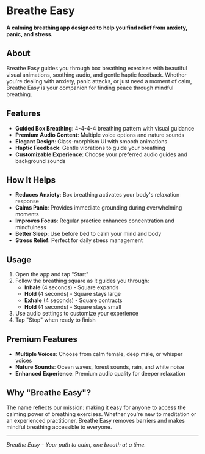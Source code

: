 # Breathe Easy

**A calming breathing app designed to help you find relief from anxiety, panic, and stress.**

## About
Breathe Easy guides you through box breathing exercises with beautiful visual animations, soothing audio, and gentle haptic feedback. Whether you're dealing with anxiety, panic attacks, or just need a moment of calm, Breathe Easy is your companion for finding peace through mindful breathing.

## Features
- **Guided Box Breathing**: 4-4-4-4 breathing pattern with visual guidance
- **Premium Audio Content**: Multiple voice options and nature sounds
- **Elegant Design**: Glass-morphism UI with smooth animations
- **Haptic Feedback**: Gentle vibrations to guide your breathing
- **Customizable Experience**: Choose your preferred audio guides and background sounds

## How It Helps
- **Reduces Anxiety**: Box breathing activates your body's relaxation response
- **Calms Panic**: Provides immediate grounding during overwhelming moments
- **Improves Focus**: Regular practice enhances concentration and mindfulness
- **Better Sleep**: Use before bed to calm your mind and body
- **Stress Relief**: Perfect for daily stress management

## Usage
1. Open the app and tap "Start"
2. Follow the breathing square as it guides you through:
   - **Inhale** (4 seconds) - Square expands
   - **Hold** (4 seconds) - Square stays large
   - **Exhale** (4 seconds) - Square contracts
   - **Hold** (4 seconds) - Square stays small
3. Use audio settings to customize your experience
4. Tap "Stop" when ready to finish

## Premium Features
- **Multiple Voices**: Choose from calm female, deep male, or whisper voices
- **Nature Sounds**: Ocean waves, forest sounds, rain, and white noise
- **Enhanced Experience**: Premium audio quality for deeper relaxation

## Why "Breathe Easy"?
The name reflects our mission: making it easy for anyone to access the calming power of breathing exercises. Whether you're new to meditation or an experienced practitioner, Breathe Easy removes barriers and makes mindful breathing accessible to everyone.

---

*Breathe Easy - Your path to calm, one breath at a time.*
